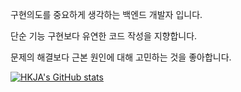 
구현의도를 중요하게 생각하는 백엔드 개발자 입니다.

단순 기능 구현보다 유연한 코드 작성을 지향합니다.

문제의 해결보다 근본 원인에 대해 고민하는 것을 좋아합니다.

[![HKJA's GitHub stats](https://github-readme-stats.vercel.app/api?username=Jongseong0111)](https://github.com/anuraghazra/github-readme-stats)
